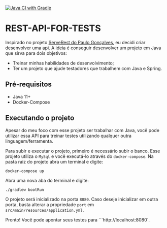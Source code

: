 [![Java CI with Gradle](https://github.com/rapesil/rest-api-for-tests/actions/workflows/ci.yml/badge.svg)](https://github.com/rapesil/rest-api-for-tests/actions/workflows/ci.yml)
# REST-API-FOR-TESTS

Inspirado no projeto [ServeRest do Paulo Gonçalves](), eu decidi criar desenvolver uma api. A ideia é conseguir desenvolver um projeto em Java que sirva para dois objetivos:

* Treinar minhas habilidades de desenvolvimento;
* Ter um projeto que ajude testadores que trabalhem com Java e Spring.

## Pré-requisitos

* Java 11+
* Docker-Compose

## Executando o projeto

Apesar do meu foco com esse projeto ser trabalhar com Java, você pode utilizar essa API para treinar testes utilizando qualquer outra linguagem/ferramenta. 

Para subir e executar o projeto, primeiro é necessário subir o banco. Esse projeto utiliza o `MySql` e você executá-lo através do `docker-compose`. Na pasta raiz do projeto abra um terminal e digite:

```
docker-compose up
```

Abra uma nova aba do terminal e digite:

```
./gradlew bootRun
``` 

O projeto será inicializado na porta `8080`. Caso deseje inicializar em outra porta, basta alterar a propriedade `port` em `src/main/resources/application.yml`.

Pronto! Você pode apontar seus testes para ```http://localhost:8080`. 




